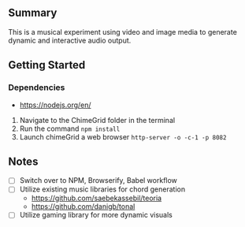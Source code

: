 Summary
-----------------------------------
This is a musical experiment using video and image media to generate dynamic
and interactive audio output.


Getting Started
-----------------------------------

### Dependencies
- https://nodejs.org/en/


1. Navigate to the ChimeGrid folder in the terminal
2. Run the command `npm install`
3. Launch chimeGrid a web browser `http-server -o -c-1 -p 8082` 


Notes
-----------------------------------
- [ ] Switch over to NPM, Browserify, Babel workflow
- [ ] Utilize existing music libraries for chord generation
	- https://github.com/saebekassebil/teoria
	- https://github.com/danigb/tonal
- [ ] Utilize gaming library for more dynamic visuals
